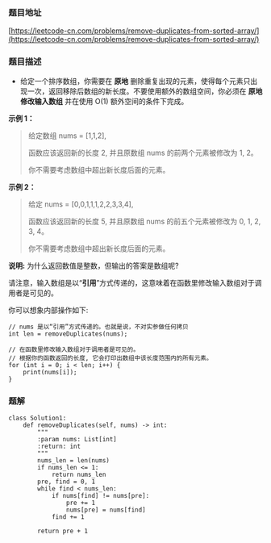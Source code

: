 ### 题目地址

[https://leetcode-cn.com/problems/remove-duplicates-from-sorted-array/](https://leetcode-cn.com/problems/remove-duplicates-from-sorted-array/)

### 题目描述

- 给定一个排序数组，你需要在 **原地** 删除重复出现的元素，使得每个元素只出现一次，返回移除后数组的新长度。不要使用额外的数组空间，你必须在 **原地修改输入数组** 并在使用 O(1) 额外空间的条件下完成。

**示例 1：**

> 给定数组 nums = [1,1,2],   
>   
> 函数应该返回新的长度 2, 并且原数组 nums 的前两个元素被修改为 1, 2。   
>    
> 你不需要考虑数组中超出新长度后面的元素。  

**示例 2：**

> 给定 nums = [0,0,1,1,1,2,2,3,3,4],  
>   
> 函数应该返回新的长度 5, 并且原数组 nums 的前五个元素被修改为 0, 1, 2, 3, 4。  
>   
> 你不需要考虑数组中超出新长度后面的元素。

**说明:**
为什么返回数值是整数，但输出的答案是数组呢?

请注意，输入数组是以“**引用**”方式传递的，这意味着在函数里修改输入数组对于调用者是可见的。

你可以想象内部操作如下:

```
// nums 是以“引用”方式传递的。也就是说，不对实参做任何拷贝
int len = removeDuplicates(nums);

// 在函数里修改输入数组对于调用者是可见的。
// 根据你的函数返回的长度, 它会打印出数组中该长度范围内的所有元素。
for (int i = 0; i < len; i++) {
    print(nums[i]);
}
```

### 题解

```
class Solution1:
    def removeDuplicates(self, nums) -> int:
        """
        :param nums: List[int]
        :return: int
        """
        nums_len = len(nums)
        if nums_len <= 1:
            return nums_len
        pre, find = 0, 1
        while find < nums_len:
            if nums[find] != nums[pre]:
                pre += 1
                nums[pre] = nums[find]
            find += 1

        return pre + 1
```
